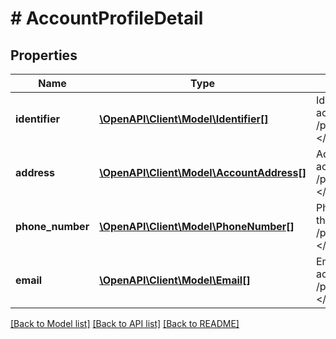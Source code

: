 # # AccountProfileDetail

## Properties

Name | Type | Description | Notes
------------ | ------------- | ------------- | -------------
**identifier** | [**\OpenAPI\Client\Model\Identifier[]**](Identifier.md) | Identifiers available in the profile page of the account.&lt;br&gt;&lt;b&gt;Endpoints&lt;/b&gt;:&lt;li&gt;GET /partner/paymentProcessor/account/holder&lt;/li&gt;&lt;/ul&gt; | [optional] [readonly]
**address** | [**\OpenAPI\Client\Model\AccountAddress[]**](AccountAddress.md) | Address available in the profile page of the account.&lt;br&gt;&lt;b&gt;Endpoints&lt;/b&gt;:&lt;li&gt;GET /partner/paymentProcessor/account/holder&lt;/li&gt;&lt;/ul&gt; | [optional] [readonly]
**phone_number** | [**\OpenAPI\Client\Model\PhoneNumber[]**](PhoneNumber.md) | Phone number available in the profile page of the account.&lt;br&gt;&lt;b&gt;Endpoints&lt;/b&gt;:&lt;li&gt;GET /partner/paymentProcessor/account/holder&lt;/li&gt;&lt;/ul&gt; | [optional] [readonly]
**email** | [**\OpenAPI\Client\Model\Email[]**](Email.md) | Email Id available in the profile page of the account.&lt;br&gt;&lt;b&gt;Endpoints&lt;/b&gt;:&lt;li&gt;GET /partner/paymentProcessor/account/holder&lt;/li&gt;&lt;/ul&gt; | [optional] [readonly]

[[Back to Model list]](../../README.md#models) [[Back to API list]](../../README.md#endpoints) [[Back to README]](../../README.md)
